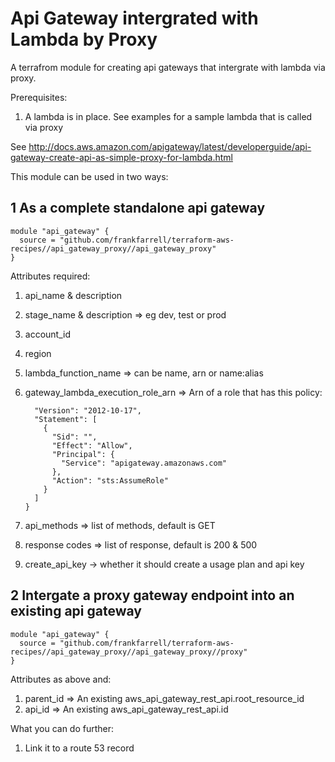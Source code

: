 # Api Gateway intergrated with Lambda by Proxy

A terrafrom module for creating api gateways that intergrate with lambda via proxy. 

Prerequisites: 
1. A lambda is in place. See examples for a sample lambda that is called via proxy 

See http://docs.aws.amazon.com/apigateway/latest/developerguide/api-gateway-create-api-as-simple-proxy-for-lambda.html

This module can be used in two ways: 

## 1 As a complete standalone api gateway

```
module "api_gateway" {
  source = "github.com/frankfarrell/terraform-aws-recipes//api_gateway_proxy//api_gateway_proxy"
}
```

Attributes required: 
1. api_name & description
3. stage_name & description => eg dev, test or prod
1. account_id
2. region 
3. lambda_function_name => can be name, arn or name:alias
4. gateway_lambda_execution_role_arn => Arn of a role that has this policy: 
    
    ```{
      "Version": "2012-10-17",
      "Statement": [
        {
          "Sid": "",
          "Effect": "Allow",
          "Principal": {
            "Service": "apigateway.amazonaws.com"
          },
          "Action": "sts:AssumeRole"
        }
      ]
    }
5. api_methods => list of methods, default is GET
6. response codes => list of response, default is 200 & 500
7. create_api_key -> whether it should create a usage plan and api key

## 2 Intergate a proxy gateway endpoint into an existing api gateway

```
module "api_gateway" {
  source = "github.com/frankfarrell/terraform-aws-recipes//api_gateway_proxy//api_gateway_proxy//proxy"
}
```

Attributes as above and: 
1. parent_id    => An existing aws_api_gateway_rest_api.root_resource_id
2. api_id       => An existing aws_api_gateway_rest_api.id

What you can do further: 
1. Link it to a route 53 record